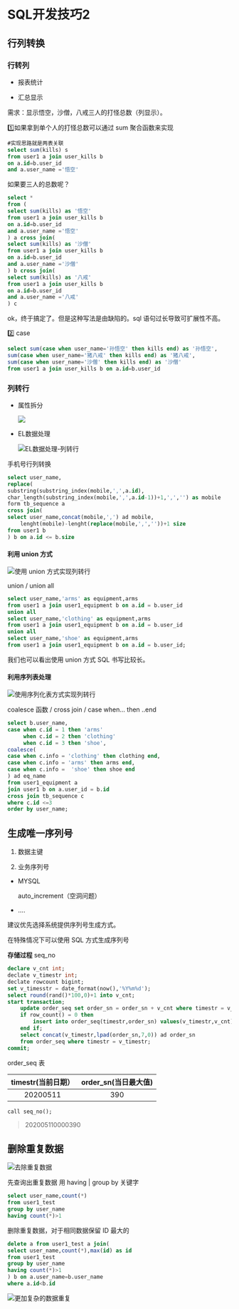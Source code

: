 # SQL开发技巧2

## 行列转换

### 行转列

- 报表统计

- 汇总显示

需求：显示悟空，沙僧，八戒三人的打怪总数（列显示）。

:one:如果拿到单个人的打怪总数可以通过 sum 聚合函数来实现

```sql
#实现思路就是两表关联
select sum(kills) s 
from user1 a join user_kills b 
on a.id=b.user_id
and a.user_name ='悟空'
```

如果要三人的总数呢？

```sql
select * 
from (
select sum(kills) as '悟空'
from user1 a join user_kills b 
on a.id=b.user_id
and a.user_name ='悟空' 
) a cross join(
select sum(kills) as '沙僧'
from user1 a join user_kills b 
on a.id=b.user_id
and a.user_name ='沙僧' 
) b cross join(
select sum(kills) as '八戒'
from user1 a join user_kills b 
on a.id=b.user_id
and a.user_name ='八戒' 
) c
```

ok，终于搞定了。但是这种写法是由缺陷的。sql 语句过长导致可扩展性不高。

:two: case 

```sql
select sum(case when user_name='孙悟空' then kills end) as '孙悟空',
sum(case when user_name='猪八戒' then kills end) as '猪八戒',
sum(case when user_name='沙僧' then kills end) as '沙僧'
from user1 a join user_kills b on a.id=b.user_id
```



### 列转行

- 属性拆分

  ![](../../image/database/mysql/get/属性拆分-列转行.png)

- EL数据处理

  ![EL数据处理-列转行](../../image/database/mysql/get/EL数据处理-列转行.png)

手机号行列转换

```sql
select user_name,
replace(
substring(substring_index(mobile,',',a.id),
char_length(substring_index(mobile,',',a.id-1))+1,',','') as mobile
form tb_sequence a
cross join(
select user_name,concat(mobile,',') ad mobile,
    lenght(mobile)-lenght(replace(mobile,',',''))+1 size
from user1 b
) b on a.id <= b.size
```





#### 利用 union 方式

![使用 union 方式实现列转行](../../image/database/mysql/get/使用UNION方式实现列转行.png)

union / union all

```sql
select user_name,'arms' as equipment,arms
from user1 a join user1_equipment b on a.id = b.user_id
union all
select user_name,'clothing' as equipment,arms
from user1 a join user1_equipment b on a.id = b.user_id
union all
select user_name,'shoe' as equipment,arms
from user1 a join user1_equipment b on a.id = b.user_id;
```

我们也可以看出使用 union 方式 SQL 书写比较长。



#### 利用序列表处理

![使用序列化表方式实现列转行](../../image/database/mysql/get/使用序列化表方式实现列转行.png)

coalesce 函数 / cross join / case when... then ..end

```sql
select b.user_name,
case when c.id = 1 then 'arms'
	 when c.id = 2 then 'clothing'
	 when c.id = 3 then 'shoe',
coalesce(
case when c.info = 'clothing' then clothing end,
case when c.info = 'arms' then arms end,
case when c.info =  'shoe' then shoe end
) ad eq_name
from user1_equipment a
join user1 b on a.user_id = b.id
cross join tb_sequence c
where c.id <=3
order by user_name;
```

## 生成唯一序列号

1. 数据主键

2. 业务序列号

- MYSQL 

  auto_increment（空洞问题）

- ....

建议优先选择系统提供序列号生成方式。

在特殊情况下可以使用 SQL 方式生成序列号

**存储过程** seq_no

```sql
declare v_cnt int;
declate v_timestr int;
declate rowcount bigint;
set v_timesstr = date_format(now(),'%Y%m%d');
select round(rand()*100,0)+1 into v_cnt;
start transaction;
	update order_seq set order_sn = order_sn + v_cnt where timestr = v_timestr;
	if row_count() = 0 then
		insert into order_seq(timestr,order_sn) values(v_timestr,v_cnt);
    end if;
    select concat(v_timestr,lpad(order_sn,7,0)) ad order_sn
    from order_seq where timestr = v_timestr;
commit;
```

order_seq 表 

| timestr(当前日期） | order_sn(当日最大值) |
| :----------------: | :------------------: |
|      20200511      |         390          |

`call seq_no();`

> 202005110000390



## 删除重复数据

![去除重复数据](../../image/database/mysql/get/去除重复数据.png)

先查询出重复数据 用 having | group by 关键字

```sql
select user_name,count(*)
from user1_test
group by user_name
having count(*)>1
```

删除重复数据，对于相同数据保留 ID 最大的

```sql
delete a from user1_test a join(
select user_name,count(*),max(id) as id
from user1_test
group by user_name 
having count(*)>1
) b on a.user_name=b.user_name
where a.id<b.id
```



![更加复杂的数据重复](../../image/database/mysql/get/去除重复数据复杂情况.png)